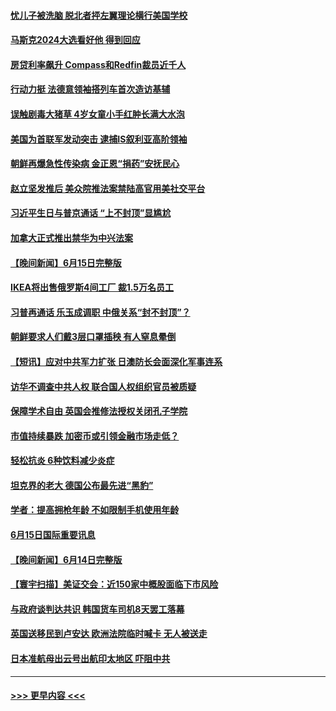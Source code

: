 #### [忧儿子被洗脑 脱北者抨左翼理论横行美国学校](../pages/prog202/a103457038.md?t=06162051) 
#### [马斯克2024大选看好他 得到回应](../pages/prog202/a103457029.md?t=06162051) 
#### [房贷利率飙升 Compass和Redfin裁员近千人](../pages/prog202/a103457021.md?t=06162051) 
#### [行动力挺 法德意领袖搭列车首次造访基辅](../pages/prog202/a103456957.md?t=06162051) 
#### [误触剧毒大猪草 4岁女童小手红肿长满大水泡](../pages/prog202/a103456948.md?t=06162051) 
#### [美国为首联军发动突击 逮捕IS叙利亚高阶领袖](../pages/prog202/a103456923.md?t=06162051) 
#### [朝鲜再爆急性传染病 金正恩“捐药”安抚民心](../pages/prog202/a103456930.md?t=06162051) 
#### [赵立坚发推后 美众院推法案禁陆高官用美社交平台](../pages/prog202/a103456767.md?t=06162051) 
#### [习近平生日与普京通话 “上不封顶”显尴尬](../pages/prog202/a103456836.md?t=06162051) 
#### [加拿大正式推出禁华为中兴法案](../pages/prog202/a103456782.md?t=06162051) 
#### [【晚间新闻】6月15日完整版](../pages/prog202/a103456792.md?t=06162051) 
#### [IKEA将出售俄罗斯4间工厂 裁1.5万名员工](../pages/prog202/a103456769.md?t=06162051) 
#### [习普再通话 乐玉成调职 中俄关系“封不封顶”？](../pages/prog202/a103456619.md?t=06162051) 
#### [朝鲜要求人们戴3层口罩插秧 有人窒息晕倒](../pages/prog202/a103456507.md?t=06162051) 
#### [【短讯】应对中共军力扩张 日澳防长会面深化军事连系](../pages/prog202/a103456424.md?t=06162051) 
#### [访华不调查中共人权 联合国人权组织官员被质疑](../pages/prog202/a103456418.md?t=06162051) 
#### [保障学术自由 英国会推修法授权关闭孔子学院](../pages/prog202/a103456414.md?t=06162051) 
#### [市值持续暴跌 加密币或引领金融市场走低？](../pages/prog202/a103456388.md?t=06162051) 
#### [轻松抗炎 6种饮料减少炎症](../pages/prog202/a103456146.md?t=06162051) 
#### [坦克界的老大 德国公布最先进“黑豹”](../pages/prog202/a103456137.md?t=06162051) 
#### [学者：提高拥枪年龄 不如限制手机使用年龄](../pages/prog202/a103456130.md?t=06162051) 
#### [6月15日国际重要讯息](../pages/prog202/a103456107.md?t=06162051) 
#### [【晚间新闻】6月14日完整版](../pages/prog202/a103455840.md?t=06162051) 
#### [【寰宇扫描】美证交会：近150家中概股面临下市风险](../pages/prog202/a103455854.md?t=06162051) 
#### [与政府谈判达共识 韩国货车司机8天罢工落幕](../pages/prog202/a103455937.md?t=06162051) 
#### [英国送移民到卢安达 欧洲法院临时喊卡 无人被送走](../pages/prog202/a103455888.md?t=06162051) 
#### [日本准航母出云号出航印太地区 吓阻中共](../pages/prog202/a103455834.md?t=06162051) 

----
#### [ >>> 更早内容 <<< ](../indexes/prog202-earlier.md)
